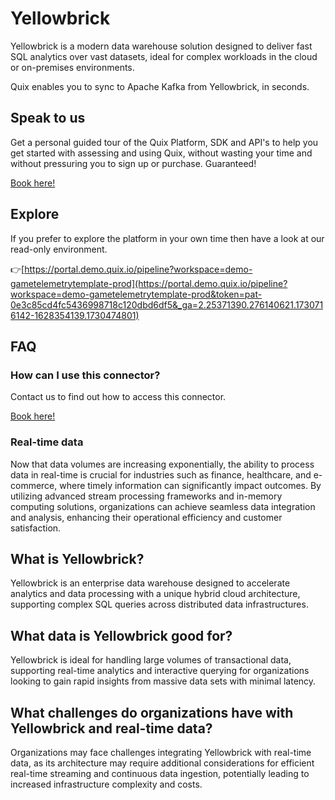 <!-- START MARKDOWN -->
<!--[tech-name]-->
# Yellowbrick

<!--[ai-blurb-about-tech]-->
Yellowbrick is a modern data warehouse solution designed to deliver fast SQL analytics over vast datasets, ideal for complex workloads in the cloud or on-premises environments.

Quix enables you to sync to Apache Kafka <span id="to_or_from">from</span> <span id="techname">Yellowbrick</span>, in seconds.

## Speak to us

Get a personal guided tour of the Quix Platform, SDK and API's to help you get started with assessing and using Quix, without wasting your time and without pressuring you to sign up or purchase. Guaranteed!

[Book here!](https://share.hsforms.com/1iW0TmZzKQMChk0lxd_tGiw4yjw2?__hstc=175542013.19c333c2ae8002be5fbc6a17a447e442.1730474801833.1730474801833.1730716142494.2&__hssc=175542013.2.1730716142494&__hsfp=3927774151)

## Explore

If you prefer to explore the platform in your own time then have a look at our read-only environment.

👉[https://portal.demo.quix.io/pipeline?workspace=demo-gametelemetrytemplate-prod](https://portal.demo.quix.io/pipeline?workspace=demo-gametelemetrytemplate-prod&token=pat-0e3c85cd4fc5436998718c120dbd6df5&_ga=2.25371390.276140621.1730716142-1628354139.1730474801)

## FAQ 

### How can I use this connector?

Contact us to find out how to access this connector.

[Book here!](https://share.hsforms.com/1iW0TmZzKQMChk0lxd_tGiw4yjw2?__hstc=175542013.19c333c2ae8002be5fbc6a17a447e442.1730474801833.1730474801833.1730716142494.2&__hssc=175542013.2.1730716142494&__hsfp=3927774151)

### Real-time data

Now that data volumes are increasing exponentially, the ability to process data in real-time is crucial for industries such as finance, healthcare, and e-commerce, where timely information can significantly impact outcomes. By utilizing advanced stream processing frameworks and in-memory computing solutions, organizations can achieve seamless data integration and analysis, enhancing their operational efficiency and customer satisfaction.

## What is <span id="techname">Yellowbrick</span>?

<!--[tech-seo-text]-->
Yellowbrick is an enterprise data warehouse designed to accelerate analytics and data processing with a unique hybrid cloud architecture, supporting complex SQL queries across distributed data infrastructures.

## What data is <span id="techname">Yellowbrick</span> good for?

<!--[tech-data-seo-text]-->
Yellowbrick is ideal for handling large volumes of transactional data, supporting real-time analytics and interactive querying for organizations looking to gain rapid insights from massive data sets with minimal latency.

## What challenges do organizations have with <span id="techname">Yellowbrick</span> and real-time data?

<!--[tech-challenges-seo-text]-->
Organizations may face challenges integrating Yellowbrick with real-time data, as its architecture may require additional considerations for efficient real-time streaming and continuous data ingestion, potentially leading to increased infrastructure complexity and costs.
<!-- END MARKDOWN -->